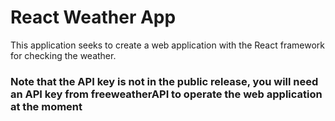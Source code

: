 <h1>React Weather App</h1>
This application seeks to create a web application with the React framework for checking the weather.

<h3>Note that the API key is not in the public release, you will need an API key from freeweatherAPI to operate the web application at the moment</h3>
